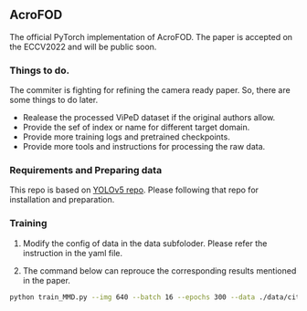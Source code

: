 ## AcroFOD
The official PyTorch implementation of AcroFOD. The paper is accepted on the ECCV2022 and will be public soon.

### Things to do.
The commiter is fighting for refining the camera ready paper. So, there are some things to do later.
- Realease the processed ViPeD dataset if the original authors allow.
- Provide the sef of index or name for different target domain.
- Provide more training logs and pretrained checkpoints.
- Provide more tools and instructions for processing the raw data.

### Requirements and Preparing data
This repo is based on [YOLOv5 repo](https://github.com/ultralytics/yolov5). Please following that repo for installation and preparation.

### Training
1. Modify the config of data in the data subfoloder. Please refer the instruction in the yaml file.

2. The command below can reprouce the corresponding results mentioned in the paper.

```bash
python train_MMD.py --img 640 --batch 16 --epochs 300 --data ./data/city_and_foggy8_3.yaml --cfg ./models/yolov5x.yaml --hyp ./data/hyp_aug/m1.yaml --weights '' --name "test"
```
